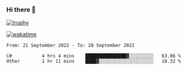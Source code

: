 ### Hi there 👋

[![trophy](https://github-profile-trophy.vercel.app/?username=cxnky&theme=dracula)](https://github.com/ryo-ma/github-profile-trophy)

[![wakatime](https://wakatime.com/badge/user/1c39c599-5497-41b9-a5be-2c4676e7fd23.svg)](https://wakatime.com/@1c39c599-5497-41b9-a5be-2c4676e7fd23)
<!--START_SECTION:waka-->

```text
From: 21 September 2022 - To: 28 September 2022

C#           4 hrs 4 mins    ███████████████▓░░░░░░░░░   63.06 %
Other        1 hr 11 mins    ████▓░░░░░░░░░░░░░░░░░░░░   18.32 %
```

<!--END_SECTION:waka-->
